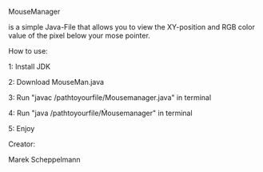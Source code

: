 MouseManager

is a simple Java-File that allows you to view the XY-position and RGB color value of the pixel below your mose pointer.

How to use:

1: Install JDK

2: Download MouseMan.java

3: Run "javac /pathtoyourfile/Mousemanager.java" in terminal

4: Run "java /pathtoyourfile/Ḿousemanager" in terminal

5: Enjoy

Creator:

Marek Scheppelmann
